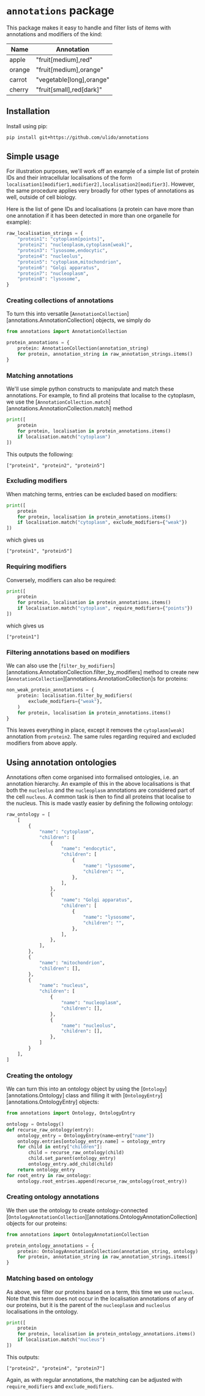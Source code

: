 # `annotations` package

This package makes it easy to handle and filter lists of items with annotations and modifiers of the kind:

| Name | Annotation |
| ---- | ---------- |
| apple | "fruit[medium],red" |
| orange | "fruit[medium],orange" |
| carrot | "vegetable[long],orange" |
| cherry | "fruit[small],red[dark]" |

## Installation

Install using pip:
```bash
pip install git+https://github.com/ulido/annotations
```

## Simple usage

For illustration purposes, we'll work off an example of a simple list of protein IDs and their intracellular localisations of the form `localisation1[modifier1,modifier2],localisation2[modifier3]`. However, the same procedure applies very broadly for other types of annotations as well, outside of cell biology.

Here is the list of gene IDs and localisations (a protein can have more than one annotation if it has been detected in more than one organelle for example):
```python
raw_localisation_strings = {
    "protein1": "cytoplasm[points]",
    "protein2": "nucleoplasm,cytoplasm[weak]",
    "protein3": "lysosome,endocytic",
    "protein4": "nucleolus",
    "protein5": "cytoplasm,mitochondrion",
    "protein6": "Golgi apparatus",
    "protein7": "nucleoplasm",
    "protein8": "lysosome",
}
```

### Creating collections of annotations
To turn this into versatile [`AnnotationCollection`][annotations.AnnotationCollection] objects, we simply do
```python
from annotations import AnnotationCollection

protein_annotations = {
    protein: AnnotationCollection(annotation_string)
    for protein, annotation_string in raw_annotation_strings.items()
}
```

### Matching annotations
We'll use simple python constructs to manipulate and match these annotations. For example, to find all proteins that localise to the cytoplasm, we use the [`AnnotationCollection.match`][annotations.AnnotationCollection.match] method
```python
print([
    protein
    for protein, localisation in protein_annotations.items()
    if localisation.match("cytoplasm")
])
```
This outputs the following:
```
["protein1", "protein2", "protein5"]
```

### Excluding modifiers
When matching terms, entries can be excluded based on modifiers:
```python
print([
    protein
    for protein, localisation in protein_annotations.items()
    if localisation.match("cytoplasm", exclude_modifiers={"weak"})
])
```
which gives us
```
["protein1", "protein5"]
```

### Requiring modifiers
Conversely, modifiers can also be required:
```python
print([
    protein
    for protein, localisation in protein_annotations.items()
    if localisation.match("cytoplasm", require_modifiers={"points"})
])
```
which gives us
```
["protein1"]
```

### Filtering annotations based on modifiers
We can also use the [`filter_by_modifiers`][annotations.AnnotationCollection.filter_by_modifiers] method to create new [`AnnotationCollection`][annotations.AnnotationCollection]s for proteins:
```python
non_weak_protein_annotations = {
    protein: localisation.filter_by_modifiers(
        exclude_modifiers={"weak"},
    )
    for protein, localisation in protein_annotations.items()
}
```
This leaves everything in place, except it removes the `cytoplasm[weak]` annotation from `protein2`. The same rules regarding required and excluded modifiers from above apply.

## Using annotation ontologies

Annotations often come organised into formalised ontologies, i.e. an annotation hierarchy. An example of this in the above localisations is that both the `nucleolus` and the `nucleoplasm` annotations are considered part of the cell `nucleus`. A common task is then to find all proteins that localise to the nucleus. This is made vastly easier by defining the following ontology:
```python
raw_ontology = [
    [
        {
            "name": "cytoplasm",
            "children": [
                {
                    "name": "endocytic",
                    "children": [
                        {
                            "name": "lysosome",
                            "children": "",
                        },
                    ],
                },
                {
                    "name": "Golgi apparatus",
                    "children": [
                        {
                            "name": "lysosome",
                            "children": "",
                        },
                    ],
                },
            ],
        },
        {
            "name": "mitochondrion",
            "children": [],
        },
        {
            "name": "nucleus",
            "children": [
                {
                    "name": "nucleoplasm",
                    "children": [],
                },
                {
                    "name": "nucleolus",
                    "children": [],
                },
            ]
        }
    ],
]
```

### Creating the ontology
We can turn this into an ontology object by using the [`Ontology`][annotations.Ontology] class and filling it with [`OntologyEntry`][annotations.OntologyEntry] objects:
```python
from annotations import Ontology, OntologyEntry

ontology = Ontology()
def recurse_raw_ontology(entry):
    ontology_entry = OntologyEntry(name=entry["name"])
    ontology.entries[ontology_entry.name] = ontology_entry
    for child in entry["children"]:
        child = recurse_raw_ontology(child)
        child.set_parent(ontology_entry)
        ontology_entry.add_child(child)
    return ontology_entry
for root_entry in raw_ontology:
    ontology.root_entries.append(recurse_raw_ontology(root_entry))
```

### Creating ontology annotations
We then use the ontology to create ontology-connected [`OntologyAnnotationCollection`][annotations.OntologyAnnotationCollection] objects for our proteins:
```python
from annotations import OntologyAnnotationCollection

protein_ontology_annotations = {
    protein: OntologyAnnotationCollection(annotation_string, ontology)
    for protein, annotation_string in raw_annotation_strings.items()
}
```

### Matching based on ontology
As above, we filter our proteins based on a term, this time we use `nucleus`. Note that this term does not occur in the localisation annotations of any of our proteins, but it is the parent of the `nucleoplasm` and `nucleolus` localisations in the ontology.
```python
print([
    protein
    for protein, localisation in protein_ontology_annotations.items()
    if localisation.match("nucleus")
])
```
This outputs:
```
["protein2", "protein4", "protein7"]
```

Again, as with regular annotations, the matching can be adjusted with `require_modifiers` and `exclude_modifiers`.